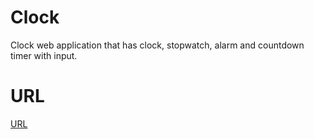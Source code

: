 # Clock
Clock web application that has clock, stopwatch, alarm and countdown timer with input.
# URL
[URL](https://darkhanb04.github.io/clock/)
